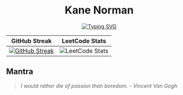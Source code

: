 <h1 align="center">Kane Norman</h1>

<p align="center">
<a href="https://git.io/typing-svg"><img src="https://readme-typing-svg.demolab.com?font=Fira+Code&weight=900&size=30&pause=1000&center=true&vCenter=true&random=false&width=435&lines=Machine+Learning" alt="Typing SVG" /></a>
</p>


| GitHub Streak                          | LeetCode Stats                            |
| -------------------------------------  | ----------------------------------------  |
| [![GitHub Streak](https://streak-stats.demolab.com/?user=kanenorman&theme=default&starting_year=2017)](https://git.io/streak-stats) | ![LeetCode Stats](https://leetcard.jacoblin.cool/kane_norman?theme=light&font=Noto%20Sans%20Thai) |


## Mantra
> *I would rather die of passion than boredom. - Vincent Van Gogh*


